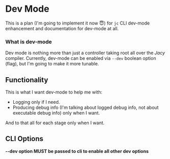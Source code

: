 # Dev Mode

This is a plan (I'm going to implement it now 😇) for `jc` CLI dev-mode enhancement and documentation for dev-mode at all.

### What is dev-mode

Dev mode is nothing more than just a controller taking root all over the _Jacy_ compiler.
Currently, dev-mode can be enabled via `--dev` boolean option (flag), but I'm going to make it more tunable.

## Functionality

This is what I want dev-mode to help me with:
- Logging only if I need.
- Producing debug info (I'm talking about logged debug info, not about executable debug info) only when I want.

And to that all for each stage only when I want.

## CLI Options

__--dev option MUST be passed to cli to enable all other dev options__

